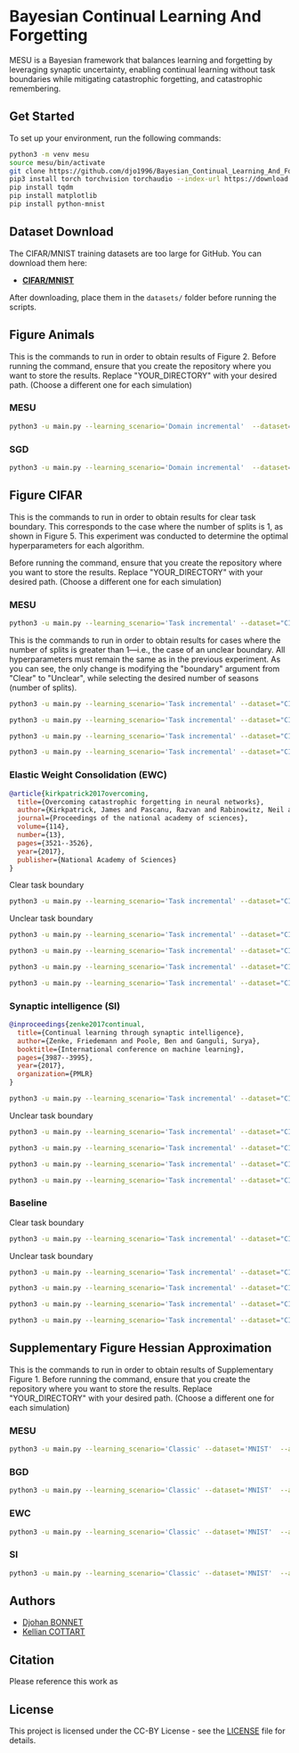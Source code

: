 # Bayesian Continual Learning And Forgetting

MESU is a Bayesian framework that balances learning and forgetting by leveraging synaptic uncertainty, enabling continual learning without task boundaries while mitigating catastrophic forgetting, and catastrophic remembering.

## Get Started

To set up your environment, run the following commands:

```bash
python3 -m venv mesu
source mesu/bin/activate
git clone https://github.com/djo1996/Bayesian_Continual_Learning_And_Forgetting.git
pip3 install torch torchvision torchaudio --index-url https://download.pytorch.org/whl/cu118
pip install tqdm
pip install matplotlib
pip install python-mnist
```

## Dataset Download

The CIFAR/MNIST training datasets are too large for GitHub. You can download them here:

- **[CIFAR/MNIST](https://www.dropbox.com/scl/fo/oomzzdq99ldkfyyvoylnq/ABxo-0qRKecwa4pzLjb_dpQ?rlkey=0k2r4zpnwgnratzm8m60dlb05&st=ja2716mf&dl=0)**

After downloading, place them in the `datasets/` folder before running the scripts.

## Figure Animals
This is the commands to run in order to obtain results of Figure 2.
Before running the command, ensure that you create the repository where you want to store the results. Replace "YOUR_DIRECTORY" with your desired path. (Choose a different one for each simulation)
### MESU
```bash
python3 -u main.py --learning_scenario='Domain incremental'  --dataset='ANIMALS'  --algo='MESU' --result_dir="YOUR_DIRECTORY" --argfile="arguments_simu.txt" --batch_size=1 --batch_size_inf=32 --train_epochs=5 --samples_train=10 --samples_inf=100 --activation='Relu' --clamp_grad=0.0 --archi_fcnn 512 64 5 --N=5e5  --reduction='mean' --coeff_likeli=1 --random_seed=1  --c_sigma=60 --sigma_prior=0.1  --ratio_max=0.5 --c_mu=1 --clamp_sigma 1e-4 0.1 --moy_over=50
```
### SGD
```bash
python3 -u main.py --learning_scenario='Domain incremental'  --dataset='ANIMALS'  --algo='DET' --result_dir="YOUR_DIRECTORY" --argfile="arguments_simu.txt" --batch_size=1 --batch_size_inf=32 --train_epochs=5 --activation='Relu'  --archi_fcnn 512 64 5  --reduction='mean' --coeff_likeli=1 --random_seed=1   --moy_over=50 --torch_optim_name='SGD' --lr=0.005
```
## Figure CIFAR

This is the commands to run in order to obtain results for clear task boundary.
This corresponds to the case where the number of splits is 1, as shown in Figure 5. This experiment was conducted to determine the optimal hyperparameters for each algorithm.

Before running the command, ensure that you create the repository where you want to store the results. Replace "YOUR_DIRECTORY" with your desired path. (Choose a different one for each simulation)

### MESU
```bash
python3 -u main.py --learning_scenario='Task incremental' --dataset="CIFAR110" --algo='MESU' --result_dir="YOUR_DIRECTORY" --argfile="arguments_simu.txt" --boundary="Clear" --batch_size=200 --batch_size_inf=200 --train_epochs_A=60 --train_epochs_B=60 --activation='Relu' --reduction='sum' --random_seed=10 --num_heads=11 --num_classes=10 --moy_over=1 --samples_train=8 --samples_inf=8 --c_sigma=132 --N=1e6 --c_mu=5 --sigma_prior=1 --clamp_sigma 1e-6 1 --ratio_max=0.02

```
This is the commands to run in order to obtain results for cases where the number of splits is greater than 1—i.e., the case of an unclear boundary.
All hyperparameters must remain the same as in the previous experiment. As you can see, the only change is modifying the "boundary" argument from "Clear" to "Unclear", while selecting the desired number of seasons (number of splits).
```bash
python3 -u main.py --learning_scenario='Task incremental' --dataset="CIFAR110" --algo='MESU' --result_dir="YOUR_DIRECTORY" --argfile="arguments_simu.txt" --boundary="Unclear" --seasons=2 --batch_size=200 --batch_size_inf=200 --train_epochs_A=60 --train_epochs_B=60 --activation='Relu' --reduction='sum' --random_seed=10 --num_heads=11 --num_classes=10 --moy_over=1 --samples_train=8 --samples_inf=8 --c_sigma=132 --N=1e6 --c_mu=5 --sigma_prior=1 --clamp_sigma 1e-6 1 --ratio_max=0.02
```
```bash
python3 -u main.py --learning_scenario='Task incremental' --dataset="CIFAR110" --algo='MESU' --result_dir="YOUR_DIRECTORY" --argfile="arguments_simu.txt" --boundary="Unclear" --seasons=4 --batch_size=200 --batch_size_inf=200 --train_epochs_A=60 --train_epochs_B=60 --activation='Relu' --reduction='sum' --random_seed=10 --num_heads=11 --num_classes=10 --moy_over=1 --samples_train=8 --samples_inf=8 --c_sigma=132 --N=1e6 --c_mu=5 --sigma_prior=1 --clamp_sigma 1e-6 1 --ratio_max=0.02
```
```bash
python3 -u main.py --learning_scenario='Task incremental' --dataset="CIFAR110" --algo='MESU' --result_dir="YOUR_DIRECTORY" --argfile="arguments_simu.txt" --boundary="Unclear" --seasons=8 --batch_size=200 --batch_size_inf=200 --train_epochs_A=60 --train_epochs_B=60 --activation='Relu' --reduction='sum' --random_seed=10 --num_heads=11 --num_classes=10 --moy_over=1 --samples_train=8 --samples_inf=8 --c_sigma=132 --N=1e6 --c_mu=5 --sigma_prior=1 --clamp_sigma 1e-6 1 --ratio_max=0.02
```
```bash
python3 -u main.py --learning_scenario='Task incremental' --dataset="CIFAR110" --algo='MESU' --result_dir="YOUR_DIRECTORY" --argfile="arguments_simu.txt" --boundary="Unclear" --seasons=16 --batch_size=200 --batch_size_inf=200 --train_epochs_A=60 --train_epochs_B=60 --activation='Relu' --reduction='sum' --random_seed=10 --num_heads=11 --num_classes=10 --moy_over=1 --samples_train=8 --samples_inf=8 --c_sigma=132 --N=1e6 --c_mu=5 --sigma_prior=1 --clamp_sigma 1e-6 1 --ratio_max=0.02 
```

### Elastic Weight Consolidation (EWC)
```bibtex
@article{kirkpatrick2017overcoming,
  title={Overcoming catastrophic forgetting in neural networks},
  author={Kirkpatrick, James and Pascanu, Razvan and Rabinowitz, Neil and Veness, Joel and Desjardins, Guillaume and Rusu, Andrei A and Milan, Kieran and Quan, John and Ramalho, Tiago and Grabska-Barwinska, Agnieszka and others},
  journal={Proceedings of the national academy of sciences},
  volume={114},
  number={13},
  pages={3521--3526},
  year={2017},
  publisher={National Academy of Sciences}
}
```
Clear task boundary
```bash
python3 -u main.py --learning_scenario='Task incremental' --dataset="CIFAR110" --algo='EWC' --result_dir="YOUR_DIRECTORY" --argfile="arguments_simu.txt" --boundary="Clear" --batch_size=200 --batch_size_inf=200 --batch_size_fisher=1 --train_epochs_A=60 --train_epochs_B=60 --activation='Relu' --reduction='mean' --random_seed=10 --num_heads=11 --num_classes=10 --lr=0.001 --lambda=5 --torch_optim_name='Adam'
```
Unclear task boundary
```bash
python3 -u main.py --learning_scenario='Task incremental' --dataset="CIFAR110" --algo='EWC' --result_dir="YOUR_DIRECTORY" --argfile="arguments_simu.txt" --boundary="Unclear" --seasons=2 --batch_size=200 --batch_size_inf=200 --batch_size_fisher=1 --train_epochs_A=60 --train_epochs_B=60 --activation='Relu' --reduction='mean' --random_seed=10 --num_heads=11 --num_classes=10 --lr=0.001 --lambda=5 --torch_optim_name='Adam'
```
```bash
python3 -u main.py --learning_scenario='Task incremental' --dataset="CIFAR110" --algo='EWC' --result_dir="YOUR_DIRECTORY" --argfile="arguments_simu.txt" --boundary="Unclear" --seasons=4 --batch_size=200 --batch_size_inf=200 --batch_size_fisher=1 --train_epochs_A=60 --train_epochs_B=60 --activation='Relu' --reduction='mean' --random_seed=10 --num_heads=11 --num_classes=10 --lr=0.001 --lambda=5 --torch_optim_name='Adam'
```
```bash
python3 -u main.py --learning_scenario='Task incremental' --dataset="CIFAR110" --algo='EWC' --result_dir="YOUR_DIRECTORY" --argfile="arguments_simu.txt" --boundary="Unclear" --seasons=8 --batch_size=200 --batch_size_inf=200 --batch_size_fisher=1 --train_epochs_A=60 --train_epochs_B=60 --activation='Relu' --reduction='mean' --random_seed=10 --num_heads=11 --num_classes=10 --lr=0.001 --lambda=5 --torch_optim_name='Adam'
```
```bash
python3 -u main.py --learning_scenario='Task incremental' --dataset="CIFAR110" --algo='EWC' --result_dir="YOUR_DIRECTORY" --argfile="arguments_simu.txt" --boundary="Unclear" --seasons=16 --batch_size=200 --batch_size_inf=200 --batch_size_fisher=1 --train_epochs_A=60 --train_epochs_B=60 --activation='Relu' --reduction='mean' --random_seed=10 --num_heads=11 --num_classes=10 --lr=0.001 --lambda=5 --torch_optim_name='Adam'
```

### Synaptic intelligence (SI)
```bibtex
@inproceedings{zenke2017continual,
  title={Continual learning through synaptic intelligence},
  author={Zenke, Friedemann and Poole, Ben and Ganguli, Surya},
  booktitle={International conference on machine learning},
  pages={3987--3995},
  year={2017},
  organization={PMLR}
}
```
```bash
python3 -u main.py --learning_scenario='Task incremental' --dataset="CIFAR110" --algo='SI' --result_dir="YOUR_DIRECTORY" --argfile="arguments_simu.txt" --boundary="Clear" --batch_size=200  --batch_size_inf=200 --train_epochs_A=60 --train_epochs_B=60 --activation='Relu' --reduction='mean' --random_seed=10 --num_heads=11 --num_classes=10 --lr=0.001 --c_si=0.08 --torch_optim_name='Adam' 
```
 Unclear task boundary

```bash
python3 -u main.py --learning_scenario='Task incremental' --dataset="CIFAR110" --algo='SI' --result_dir="YOUR_DIRECTORY" --argfile="arguments_simu.txt" --boundary="Unclear" --seasons=2 --batch_size=200 - --batch_size_inf=200 --train_epochs_A=60 --train_epochs_B=60 --activation='Relu' --reduction='mean' --random_seed=10 --num_heads=11 --num_classes=10 --lr=0.001 --c_si=0.08 --torch_optim_name='Adam' > 
```
```bash
python3 -u main.py --learning_scenario='Task incremental' --dataset="CIFAR110" --algo='SI' --result_dir="YOUR_DIRECTORY" --argfile="arguments_simu.txt" --boundary="Unclear" --seasons=4 --batch_size=200 - --batch_size_inf=200 --train_epochs_A=60 --train_epochs_B=60 --activation='Relu' --reduction='mean' --random_seed=10 --num_heads=11 --num_classes=10 --lr=0.001 --c_si=0.08 --torch_optim_name='Adam' > 
```
```bash
python3 -u main.py --learning_scenario='Task incremental' --dataset="CIFAR110" --algo='SI' --result_dir="YOUR_DIRECTORY" --argfile="arguments_simu.txt" --boundary="Unclear" --seasons=8 --batch_size=200 - --batch_size_inf=200 --train_epochs_A=60 --train_epochs_B=60 --activation='Relu' --reduction='mean' --random_seed=10 --num_heads=11 --num_classes=10 --lr=0.001 --c_si=0.08 --torch_optim_name='Adam' > 
```
```bash
python3 -u main.py --learning_scenario='Task incremental' --dataset="CIFAR110" --algo='SI' --result_dir="YOUR_DIRECTORY" --argfile="arguments_simu.txt" --boundary="Unclear" --seasons=16 --batch_size=200 - --batch_size_inf=200 --train_epochs_A=60 --train_epochs_B=60 --activation='Relu' --reduction='mean' --random_seed=10 --num_heads=11 --num_classes=10 --lr=0.001 --c_si=0.08 --torch_optim_name='Adam' > 
```
### Baseline
Clear task boundary

```bash
python3 -u main.py --learning_scenario='Task incremental' --dataset="CIFAR110" --algo='DET' --result_dir="YOUR_DIRECTORY" --argfile="arguments_simu.txt" --boundary="Clear" --batch_size=200 --batch_size_inf=200 --train_epochs_A=60 --train_epochs_B=60 --activation='Relu' --reduction='mean' --random_seed=10 --num_heads=11 --num_classes=10 --lr=0.001  --torch_optim_name='Adam'
```
 Unclear task boundary
```bash
python3 -u main.py --learning_scenario='Task incremental' --dataset="CIFAR110" --algo='DET' --result_dir="YOUR_DIRECTORY" --argfile="arguments_simu.txt" --boundary="Unclear" --seasons=2 --batch_size=200 --batch_size_inf=200 --train_epochs_A=60 --train_epochs_B=60 --activation='Relu' --reduction='mean' --random_seed=10 --num_heads=11 --num_classes=10 --lr=0.001  --torch_optim_name='Adam'
```
 ```bash
python3 -u main.py --learning_scenario='Task incremental' --dataset="CIFAR110" --algo='DET' --result_dir="YOUR_DIRECTORY" --argfile="arguments_simu.txt" --boundary="Unclear" --seasons=4 --batch_size=200 --batch_size_inf=200 --train_epochs_A=60 --train_epochs_B=60 --activation='Relu' --reduction='mean' --random_seed=10 --num_heads=11 --num_classes=10 --lr=0.001  --torch_optim_name='Adam'
```
```bash
python3 -u main.py --learning_scenario='Task incremental' --dataset="CIFAR110" --algo='DET' --result_dir="YOUR_DIRECTORY" --argfile="arguments_simu.txt" --boundary="Unclear" --seasons=8 --batch_size=200 --batch_size_inf=200 --train_epochs_A=60 --train_epochs_B=60 --activation='Relu' --reduction='mean' --random_seed=10 --num_heads=11 --num_classes=10 --lr=0.001  --torch_optim_name='Adam'
```
```bash
python3 -u main.py --learning_scenario='Task incremental' --dataset="CIFAR110" --algo='DET' --result_dir="YOUR_DIRECTORY" --argfile="arguments_simu.txt" --boundary="Unclear" --seasons=16 --batch_size=200 --batch_size_inf=200 --train_epochs_A=60 --train_epochs_B=60 --activation='Relu' --reduction='mean' --random_seed=10 --num_heads=11 --num_classes=10 --lr=0.001  --torch_optim_name='Adam'
```

## Supplementary Figure Hessian Approximation

This is the commands to run in order to obtain results of Supplementary Figure 1.
Before running the command, ensure that you create the repository where you want to store the results. Replace "YOUR_DIRECTORY" with your desired path. (Choose a different one for each simulation)

### MESU
```bash
python3 -u main.py --learning_scenario='Classic' --dataset='MNIST'  --algo='MESU' --result_dir="YOUR_DIRECTORY" --argfile="arguments_simu.txt" --batch_size=32 --batch_size_inf=6000 --train_epochs=200 --samples_train=20 --samples_inf=20 --activation='Relu' --L 1e3 1e4 1e5 1e6  --archi_fcnn 784 50 10  --hessian_approx='MetaBayes' --input_transformation='standardize' --moy_over=3 --reduction='sum' --ratio_max=0.05  --N=1e5
```
### BGD
```bash
python3 -u main.py --learning_scenario='Classic' --dataset='MNIST'  --algo='BGD' --result_dir="YOUR_DIRECTORY" --argfile="arguments_simu.txt" --batch_size=32 --batch_size_inf=6000 --train_epochs=200 --samples_train=20 --samples_inf=20 --activation='Relu' --L 1e3 1e4 1e5 1e6  --archi_fcnn 784 50 10  --hessian_approx='MetaBayes' --input_transformation='standardize' --moy_over=3 --reduction='sum' 
```

### EWC
```bash
python3 -u main.py --learning_scenario='Classic' --dataset='MNIST'  --algo='DET' --result_dir="YOUR_DIRECTORY" --argfile="arguments_simu.txt" --batch_size=32 --batch_size_inf=6000 --train_epochs=200 --samples_train=3 --samples_inf=10 --activation='Relu' --L 1e3 1e4 1e5 1e6  --archi_fcnn 784 50 10  --hessian_approx='Fisher' --input_transformation='standardize' --moy_over=3 --reduction='sum' --lr=0.0001
```

### SI
```bash
python3 -u main.py --learning_scenario='Classic' --dataset='MNIST'  --algo='DET' --result_dir="YOUR_DIRECTORY" --argfile="arguments_simu.txt" --batch_size=32 --batch_size_inf=6000 --train_epochs=200 --samples_train=3 --samples_inf=10 --activation='Relu' --L 1e3 1e4 1e5 1e6  --archi_fcnn 784 50 10  --hessian_approx='SI' --input_transformation='standardize' --moy_over=3 --reduction='sum' --lr=0.0001
```



## Authors

- [Djohan BONNET](https://scholar.google.com/citations?user=1cSwOPIAAAAJ&hl=en)
- [Kellian COTTART](https://scholar.google.com/citations?hl=en&user=Akg-AH4AAAAJ)

## Citation

Please reference this work as

## License

This project is licensed under the CC-BY License - see the [LICENSE](LICENSE) file for details.
